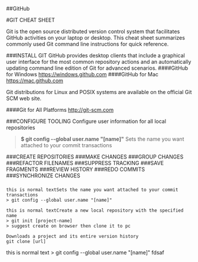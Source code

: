 ##GitHub

#GIT CHEAT SHEET


Git is the open source distributed version control system that facilitates GitHub activities on your laptop or
desktop. This cheat sheet summarizes commonly used Git command line instructions for quick reference.

###INSTALL GIT
GitHub provides desktop clients that include a graphical user
interface for the most common repository actions and an automatically
updating command line edition of Git for advanced scenarios.
####GitHub for Windows
https://windows.github.com
####GitHub for Mac
https://mac.github.com

Git distributions for Linux and POSIX systems are available on the
official Git SCM web site.

####Git for All Platforms
http://git-scm.com



###CONFIGURE TOOLING
Configure user information for all local repositories

>**$ git config --global user.name "[name]"**
>Sets the name you want attached to your commit transactions

###CREATE REPOSITORIES
###MAKE CHANGES
###GROUP CHANGES
###REFACTOR FILENAMES
###SUPPRESS TRACKING
###SAVE FRAGMENTS
###REVIEW HISTORY
###REDO COMMITS
###SYNCHRONIZE CHANGES
###
###
###
###

    this is normal textSets the name you want attached to your commit transactions
    > git config --global user.name "[name]" 
    
    this is normal textCreate a new local repository with the specified name
    > git init [project-name] 
    > suggest create on browser then clone it to pc
    
    Downloads a project and its entire version history
    git clone [url]
    

this is normal text
    > git config --global user.name "[name]" 
    fdsaf
